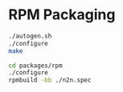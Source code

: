 # RPM Packaging

```bash
./autogen.sh
./configure
make

cd packages/rpm
./configure
rpmbuild -bb ./n2n.spec
```
